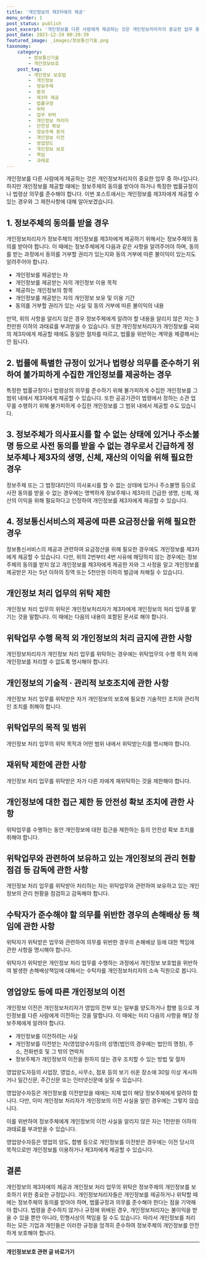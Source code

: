 ```yaml
---
title: '개인정보의 제3자에의 제공'
menu_order: 1
post_status: publish
post_excerpt: '개인정보를 다른 사람에게 제공하는 것은 개인정보처리자의 중요한 업무 중 하나입니다. 하지만 개인정보를 제공할 때에는 정보주체의 동의를 받아야 하거나 특정한 법률규정이나 법령상 의무를 준수해야 합니다. 이번 포스트에서는 개인정보를 제3자에게 제공할 수 있는 경우와 그 제한사항에 대해 알아보겠습니다.'
post_date: 2023-12-19 00:20:39
featured_image: _images/정보통신기술.png
taxonomy:
    category:
        - 정보통신기술
        - 개인정보보호
    post_tag:
        - 개인정보 보호법
        -  개인정보
        -  정보주체
        -  동의
        -  제3자 제공
        -  법률규정
        -  위탁
        -  업무 위탁
        -  개인정보 처리자
        -  안전성 확보
        -  정보주체 동의
        -  개인정보 이전
        -  영업양도
        -  개인정보 보호
        -  책임
        -  과태료
---
```



개인정보를 다른 사람에게 제공하는 것은 개인정보처리자의 중요한 업무 중 하나입니다. 하지만 개인정보를 제공할 때에는 정보주체의 동의를 받아야 하거나 특정한 법률규정이나 법령상 의무를 준수해야 합니다. 이번 포스트에서는 개인정보를 제3자에게 제공할 수 있는 경우와 그 제한사항에 대해 알아보겠습니다.

## 1. 정보주체의 동의를 받을 경우

개인정보처리자가 정보주체의 개인정보를 제3자에게 제공하기 위해서는 정보주체의 동의를 받아야 합니다. 이 때에는 정보주체에게 다음과 같은 사항을 알려주어야 하며, 동의를 받는 과정에서 동의를 거부할 권리가 있는지와 동의 거부에 따른 불이익이 있는지도 알려주어야 합니다.

- 개인정보를 제공받는 자
- 개인정보를 제공받는 자의 개인정보 이용 목적
- 제공하는 개인정보의 항목
- 개인정보를 제공받는 자의 개인정보 보유 및 이용 기간
- 동의를 거부할 권리가 있는 사실 및 동의 거부에 따른 불이익의 내용

만약, 위의 사항을 알리지 않은 경우 정보주체에게 알려야 할 내용을 알리지 않은 자는 3천만원 이하의 과태료를 부과받을 수 있습니다. 또한 개인정보처리자가 개인정보를 국외의 제3자에게 제공할 때에도 동일한 절차를 따르고, 법률을 위반하는 계약을 체결해서는 안 됩니다.

## 2. 법률에 특별한 규정이 있거나 법령상 의무를 준수하기 위하여 불가피하게 수집한 개인정보를 제공하는 경우

특정한 법률규정이나 법령상의 의무를 준수하기 위해 불가피하게 수집한 개인정보를 그 범위 내에서 제3자에게 제공할 수 있습니다. 또한 공공기관이 법령에서 정하는 소관 업무를 수행하기 위해 불가피하게 수집한 개인정보를 그 범위 내에서 제공할 수도 있습니다.

## 3. 정보주체가 의사표시를 할 수 없는 상태에 있거나 주소불명 등으로 사전 동의를 받을 수 없는 경우로서 긴급하게 정보주체나 제3자의 생명, 신체, 재산의 이익을 위해 필요한 경우

정보주체 또는 그 법정대리인이 의사표시를 할 수 없는 상태에 있거나 주소불명 등으로 사전 동의를 받을 수 없는 경우에는 명백하게 정보주체나 제3자의 긴급한 생명, 신체, 재산의 이익을 위해 필요하다고 인정하여 개인정보를 제3자에게 제공할 수 있습니다.

## 4. 정보통신서비스의 제공에 따른 요금정산을 위해 필요한 경우

정보통신서비스의 제공과 관련하여 요금정산을 위해 필요한 경우에도 개인정보를 제3자에게 제공할 수 있습니다. 다만, 위의 2번부터 4번 사유에 해당하지 않는 경우에는 정보주체의 동의를 받지 않고 개인정보를 제3자에게 제공한 자와 그 사정을 알고 개인정보를 제공받은 자는 5년 이하의 징역 또는 5천만원 이하의 벌금에 처해질 수 있습니다.

## 개인정보 처리 업무의 위탁 제한

개인정보 처리 업무의 위탁은 개인정보처리자가 제3자에게 개인정보의 처리 업무를 맡기는 것을 말합니다. 이 때에는 다음의 내용이 포함된 문서로 해야 합니다.

## 위탁업무 수행 목적 외 개인정보의 처리 금지에 관한 사항

개인정보처리자가 개인정보 처리 업무를 위탁하는 경우에는 위탁업무의 수행 목적 외에 개인정보를 처리할 수 없도록 명시해야 합니다.

## 개인정보의 기술적 · 관리적 보호조치에 관한 사항

개인정보 처리 업무를 위탁받은 자가 개인정보의 보호에 필요한 기술적인 조치와 관리적인 조치를 취해야 합니다.

## 위탁업무의 목적 및 범위

개인정보 처리 업무의 위탁 목적과 어떤 범위 내에서 위탁받는지를 명시해야 합니다.

## 재위탁 제한에 관한 사항

개인정보 처리 업무를 위탁받은 자가 다른 자에게 재위탁하는 것을 제한해야 합니다.

## 개인정보에 대한 접근 제한 등 안전성 확보 조치에 관한 사항

위탁업무를 수행하는 동안 개인정보에 대한 접근을 제한하는 등의 안전성 확보 조치를 취해야 합니다.

## 위탁업무와 관련하여 보유하고 있는 개인정보의 관리 현황 점검 등 감독에 관한 사항

개인정보 처리 업무를 위탁받아 처리하는 자는 위탁업무와 관련하여 보유하고 있는 개인정보의 관리 현황을 점검하고 감독해야 합니다.

## 수탁자가 준수해야 할 의무를 위반한 경우의 손해배상 등 책임에 관한 사항

위탁자가 위탁받은 업무와 관련하여 의무를 위반한 경우의 손해배상 등에 대한 책임에 관한 사항을 명시해야 합니다.

위탁자가 위탁받은 개인정보 처리 업무를 수행하는 과정에서 개인정보 보호법을 위반하여 발생한 손해배상책임에 대해서는 수탁자를 개인정보처리자의 소속 직원으로 봅니다.

## 영업양도 등에 따른 개인정보의 이전

개인정보 이전은 개인정보처리자가 영업의 전부 또는 일부를 양도하거나 합병 등으로 개인정보를 다른 사람에게 이전하는 것을 말합니다. 이 때에는 미리 다음의 사항을 해당 정보주체에게 알려야 합니다.

- 개인정보를 이전하려는 사실
- 개인정보를 이전받는 자(영업양수자등)의 성명(법인의 경우에는 법인의 명칭), 주소, 전화번호 및 그 밖의 연락처
- 정보주체가 개인정보의 이전을 원하지 않는 경우 조치할 수 있는 방법 및 절차

영업양도자등의 사업장, 영업소, 사무소, 점포 등의 보기 쉬운 장소에 30일 이상 게시하거나 일간신문, 주간신문 또는 인터넷신문에 실릴 수 있습니다.

영업양수자등은 개인정보를 이전받았을 때에는 지체 없이 해당 정보주체에게 알려야 합니다. 다만, 이미 개인정보 처리자가 개인정보의 이전 사실을 알린 경우에는 그렇지 않습니다.

이를 위반하여 정보주체에게 개인정보의 이전 사실을 알리지 않은 자는 1천만원 이하의 과태료를 부과받을 수 있습니다.

영업양수자등은 영업의 양도, 합병 등으로 개인정보를 이전받은 경우에는 이전 당시의 목적으로만 개인정보를 이용하거나 제3자에게 제공할 수 있습니다.

## 결론

개인정보의 제3자에의 제공과 개인정보 처리 업무의 위탁은 정보주체의 개인정보를 보호하기 위한 중요한 규정입니다. 개인정보처리자들은 개인정보를 제공하거나 위탁할 때에는 정보주체의 동의를 받아야 하며, 법률규정과 의무를 준수해야 한다는 점을 기억해야 합니다. 법령을 준수하지 않거나 규정에 위배된 경우, 개인정보처리자는 불이익을 받을 수 있을 뿐만 아니라, 민형사상의 책임을 질 수도 있습니다. 따라서 개인정보를 처리하는 모든 기업과 개인들은 이러한 규정을 엄격히 준수하여 정보주체의 개인정보를 안전하게 보호해야 합니다.
<!-- wp:separator -->
<hr class="wp-block-separator has-alpha-channel-opacity"/>
<!-- /wp:separator -->

<!-- wp:group {"backgroundColor":"base","layout":{"type":"constrained"}} -->
<div class="wp-block-group has-base-background-color has-background"><!-- wp:paragraph {"align":"center","fontSize":"medium"} -->
<p class="has-text-align-center has-large-font-size"><strong>개인정보보호 관련 글 바로가기</strong></p>
<!-- /wp:paragraph -->


<!-- wp:latest-posts
{"categories":[{"id":35067,"count":19,"description":"","link":"https://uknowlaw.com/category/%ea%b0%9c%ec%9d%b8%ec%a0%95%eb%b3%b4%eb%b3%b4%ed%98%b8/","name":"개인정보보호","slug":"개인정보보호","taxonomy":"category","parent":0,"meta":[],"_links":{"self":[{"href":"https://uknowlaw.com/wp-json/wp/v2/categories/35067"}],"collection":[{"href":"https://uknowlaw.com/wp-json/wp/v2/categories"}],"about":[{"href":"https://uknowlaw.com/wp-json/wp/v2/taxonomies/category"}],"wp:post_type":[{"href":"https://uknowlaw.com/wp-json/wp/v2/posts?categories=35067"}],"curies":[{"name":"wp","href":"https://api.w.org/{rel}","templated":true}]}}],"postsToShow":100,"excerptLength":28,"postLayout":"grid","columns":2,"featuredImageAlign":"left","featuredImageSizeSlug":"large","fontSize":"small"} /--></div>
<!-- /wp:group -->